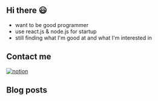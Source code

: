 ## Hi there 😃

- want to be good programmer
- use react.js & node.js for startup
- still finding what I'm good at and what I'm interested in

## Contact me

[<img alt="notion" src="https://img.shields.io/badge/notion-%231DA1F2.svg?&style=for-the-badge&logo=notion&logoColor=white" />](https://www.notion.so/3c426cbb0bbb49a185f772db55f78de8)

## Blog posts
<!-- BLOG-POST-LIST:START -->
 
<!-- BLOG-POST-LIST:END -->
